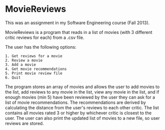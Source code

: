 # MovieReviews

This was an assignment in my Software Engineering course (Fall 2013).

MovieReviews is a program that reads in a list of movies (with 3 different critic reviews for each)
from a .csv file.

The user has the following options:

```
1. Get reviews for a movie
2. Review a movie
3. Add a movie
4. Get movie recommendations
5. Print movie review file
6. Quit
```

The program stores an array of movies and allows the user to add movies to the list, add reviews to
any movie in the list, view any movie in the list, and if enough movies (min 5) have been reviewed
by the user they can ask for a list of movie recommendations. The recommendations are derived by
calculating the distance from the user's reviews to each other critic. The list contains all movies
rated 3 or higher by whichever critic is closest to the user. The user can also print the updated
list of movies to a new file, so user reviews are stored.

